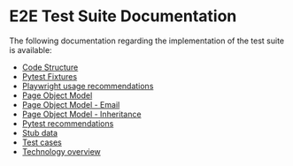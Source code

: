 # E2E Test Suite Documentation

The following documentation regarding the implementation of the test suite is
available:

- [Code Structure](./code-structure.md)
- [Pytest Fixtures](./fixtures.md)
- [Playwright usage recommendations](./playwright.md)
- [Page Object Model](./pom.md)
- [Page Object Model - Email](./pom-email.md)
- [Page Object Model - Inheritance](./pom-inheritance.md)
- [Pytest recommendations](./pytest.md)
- [Stub data](./stub-data.md)
- [Test cases](./tests.md)
- [Technology overview](./technology.md)
